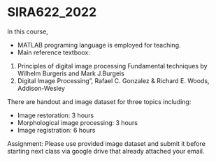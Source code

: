 # SIRA622_2022

In this course, 
- MATLAB programing language is employed for teaching.
- Main reference textboox:
 1. Principles of digital image processing Fundamental techniques by Wilhelm Burgeris and Mark J.Burgeis 
 2. Digital Image Processing”, Rafael C. Gonzalez & Richard E. Woods, Addison-Wesley

There are handout and image dataset for three topics including:
- Image restoration: 3 hours
- Morphological image processing: 3 hours
- Image registration: 6 hours

Assignment:
Please use provided image dataset and submit it before starting next class via google drive that already attached your email.
